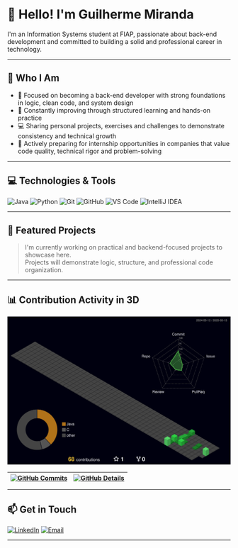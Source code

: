 # 👋 Hello! I'm Guilherme Miranda

I'm an Information Systems student at FIAP, passionate about back-end development and committed to building a solid and professional career in technology.

---

## 💼 Who I Am

- 🎯 Focused on becoming a back-end developer with strong foundations in logic, clean code, and system design  
- 🧠 Constantly improving through structured learning and hands-on practice  
- 💻 Sharing personal projects, exercises and challenges to demonstrate consistency and technical growth  
- 🚀 Actively preparing for internship opportunities in companies that value code quality, technical rigor and problem-solving  

---

## 💻 Technologies & Tools

![Java](https://img.shields.io/badge/Java-007396?style=for-the-badge&logo=java&logoColor=white)
![Python](https://img.shields.io/badge/Python-3776AB?style=for-the-badge&logo=python&logoColor=white)
![Git](https://img.shields.io/badge/Git-F05032?style=for-the-badge&logo=git&logoColor=white)
![GitHub](https://img.shields.io/badge/GitHub-181717?style=for-the-badge&logo=github&logoColor=white)
![VS Code](https://img.shields.io/badge/VS_Code-007ACC?style=for-the-badge&logo=visual-studio-code&logoColor=white)
![IntelliJ IDEA](https://img.shields.io/badge/IntelliJ_IDEA-000000?style=for-the-badge&logo=intellij-idea&logoColor=white)

---

## 🚀 Featured Projects 

> I'm currently working on practical and backend-focused projects to showcase here.  
> Projects will demonstrate logic, structure, and professional code organization.

---

## 📊 Contribution Activity in 3D

![3D Contribution Graph](https://raw.githubusercontent.com/xguimiranda/xguimiranda/main/profile-3d-contrib/profile-night-green.svg)

 | [![GitHub Commits](http://github-profile-summary-cards.vercel.app/api/cards/productive-time?username=xguimiranda&theme=gruvbox&utcOffset=-3)](https://github.com/vn7n24fzkq/github-profile-summary-cards) | [![GitHub Details](http://github-profile-summary-cards.vercel.app/api/cards/profile-details?username=xguimiranda&theme=gruvbox)](https://github.com/vn7n24fzkq/github-profile-summary-cards) |  
 | ----------- | ----------- |


---

## 📫 Get in Touch

[![LinkedIn](https://img.shields.io/badge/LinkedIn-Connect-0077B5?style=for-the-badge&logo=linkedin&logoColor=white)](https://www.linkedin.com/in/guilhermeemiranda/)
[![Email](https://img.shields.io/badge/Email-Contact-D14836?style=for-the-badge&logo=gmail&logoColor=white)](mailto:guimirandasa@outlook.com)

---
